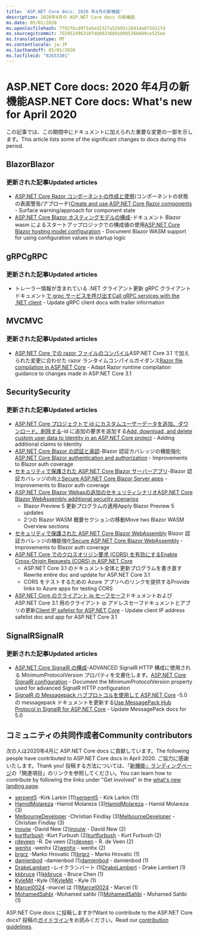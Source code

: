 ```yaml
---
title: 'ASP.NET Core docs: 2020 年4月の新機能'
description: 2020年4月の ASP.NET Core docs の新機能
ms.date: 05/01/2020
ms.openlocfilehash: 7f02fbcd9f2a5ed2327a52b92c2041da073d11fd
ms.sourcegitcommit: 755952496316fdb0923689109b536b609ce525ee
ms.translationtype: MT
ms.contentlocale: ja-JP
ms.lasthandoff: 05/01/2020
ms.locfileid: "82653301"
---
```

# <a name="aspnet-core-docs-whats-new-for-april-2020"></a><span data-ttu-id="a3725-103">ASP.NET Core docs: 2020 年4月の新機能</span><span class="sxs-lookup"><span data-stu-id="a3725-103">ASP.NET Core docs: What's new for April 2020</span></span>

<span data-ttu-id="a3725-104">この記事では、この期間中にドキュメントに加えられた重要な変更の一部を示します。</span><span class="sxs-lookup"><span data-stu-id="a3725-104">This article lists some of the significant changes to docs during this period.</span></span>

## <a name="blazor"></a><span data-ttu-id="a3725-105">Blazor</span><span class="sxs-lookup"><span data-stu-id="a3725-105">Blazor</span></span>

### <a name="updated-articles"></a><span data-ttu-id="a3725-106">更新された記事</span><span class="sxs-lookup"><span data-stu-id="a3725-106">Updated articles</span></span>

- <span data-ttu-id="a3725-107">[ASP.NET Core Razor コンポーネントの作成と使用](../blazor/components.md)(コンポーネントの状態の表面警告/アプローチ)</span><span class="sxs-lookup"><span data-stu-id="a3725-107">[Create and use ASP.NET Core Razor components](../blazor/components.md) - Surface warning/approach for component state</span></span>
- <span data-ttu-id="a3725-108">[ASP.NET Core Blazor ホスティングモデルの構成](../blazor/hosting-model-configuration.md)-ドキュメント Blazor wasm によるスタートアップロジックでの構成値の使用</span><span class="sxs-lookup"><span data-stu-id="a3725-108">[ASP.NET Core Blazor hosting model configuration](../blazor/hosting-model-configuration.md) - Document Blazor WASM support for using configuration values in startup logic</span></span>

## <a name="grpc"></a><span data-ttu-id="a3725-109">gRPC</span><span class="sxs-lookup"><span data-stu-id="a3725-109">gRPC</span></span>

### <a name="updated-articles"></a><span data-ttu-id="a3725-110">更新された記事</span><span class="sxs-lookup"><span data-stu-id="a3725-110">Updated articles</span></span>

- <span data-ttu-id="a3725-111">トレーラー情報が含まれている .NET クライアント更新 gRPC クライアントドキュメント[で grpc サービスを呼び出す](../grpc/client.md)</span><span class="sxs-lookup"><span data-stu-id="a3725-111">[Call gRPC services with the .NET client](../grpc/client.md) - Update gRPC client docs with trailer information</span></span>

## <a name="mvc"></a><span data-ttu-id="a3725-112">MVC</span><span class="sxs-lookup"><span data-stu-id="a3725-112">MVC</span></span>

### <a name="updated-articles"></a><span data-ttu-id="a3725-113">更新された記事</span><span class="sxs-lookup"><span data-stu-id="a3725-113">Updated articles</span></span>

- <span data-ttu-id="a3725-114">[ASP.NET Core での razor ファイルのコンパイル](../mvc/views/view-compilation.md)ASP.NET Core 3.1 で加えられた変更に合わせた razor ランタイムコンパイルガイダンス</span><span class="sxs-lookup"><span data-stu-id="a3725-114">[Razor file compilation in ASP.NET Core](../mvc/views/view-compilation.md) - Adapt Razor runtime compilation guidance to changes made in ASP.NET Core 3.1</span></span>

## <a name="security"></a><span data-ttu-id="a3725-115">Security</span><span class="sxs-lookup"><span data-stu-id="a3725-115">Security</span></span>

### <a name="updated-articles"></a><span data-ttu-id="a3725-116">更新された記事</span><span class="sxs-lookup"><span data-stu-id="a3725-116">Updated articles</span></span>

- <span data-ttu-id="a3725-117">[ASP.NET Core プロジェクトで id にカスタムユーザーデータを追加、ダウンロード、削除する](../security/authentication/add-user-data.md)-id に追加の要求を追加する</span><span class="sxs-lookup"><span data-stu-id="a3725-117">[Add, download, and delete custom user data to Identity in an ASP.NET Core project](../security/authentication/add-user-data.md) - Adding additional claims to Identity</span></span>
- <span data-ttu-id="a3725-118">[ASP.NET Core Blazor の認証と承認](../security/blazor/index.md)-Blazor 認証カバレッジの機能強化</span><span class="sxs-lookup"><span data-stu-id="a3725-118">[ASP.NET Core Blazor authentication and authorization](../security/blazor/index.md) - Improvements to Blazor auth coverage</span></span>
- <span data-ttu-id="a3725-119">[セキュリティで保護された ASP.NET Core Blazor サーバーアプリ](../security/blazor/server.md)-Blazor 認証カバレッジの向上</span><span class="sxs-lookup"><span data-stu-id="a3725-119">[Secure ASP.NET Core Blazor Server apps](../security/blazor/server.md) - Improvements to Blazor auth coverage</span></span>
- [<span data-ttu-id="a3725-120">ASP.NET Core Blazor Webasの追加のセキュリティシナリオ</span><span class="sxs-lookup"><span data-stu-id="a3725-120">ASP.NET Core Blazor WebAssembly additional security scenarios</span></span>](../security/blazor/webassembly/additional-scenarios.md)
  - <span data-ttu-id="a3725-121">Blazor Preview 5 更新プログラムの適用</span><span class="sxs-lookup"><span data-stu-id="a3725-121">Apply Blazor Preview 5 updates</span></span>
  - <span data-ttu-id="a3725-122">2つの Blazor WASM 概要セクションの移動</span><span class="sxs-lookup"><span data-stu-id="a3725-122">Move two Blazor WASM Overview sections</span></span>
- <span data-ttu-id="a3725-123">[セキュリティで保護された ASP.NET Core Blazor WebAssembly](../security/blazor/webassembly/index.md) Blazor 認証カバレッジの機能強化</span><span class="sxs-lookup"><span data-stu-id="a3725-123">[Secure ASP.NET Core Blazor WebAssembly](../security/blazor/webassembly/index.md) - Improvements to Blazor auth coverage</span></span>
- [<span data-ttu-id="a3725-124">ASP.NET Core でのクロスオリジン要求 (CORS) を有効にする</span><span class="sxs-lookup"><span data-stu-id="a3725-124">Enable Cross-Origin Requests (CORS) in ASP.NET Core</span></span>](../security/cors.md)
  - <span data-ttu-id="a3725-125">ASP.NET Core 3.1 のドキュメント全体と更新プログラムを書き直す</span><span class="sxs-lookup"><span data-stu-id="a3725-125">Rewrite entire doc and update for ASP.NET Core 3.1</span></span>
  - <span data-ttu-id="a3725-126">CORS をテストするための Azure アプリへのリンクを提供する</span><span class="sxs-lookup"><span data-stu-id="a3725-126">Provide links to Azure apps for testing CORS</span></span>
- <span data-ttu-id="a3725-127">[ASP.NET Core のクライアント ip セーフセーフ](../security/ip-safelist.md)ドキュメントおよび ASP.NET Core 3.1 用のクライアント ip アドレスセーフドキュメントとアプリの更新</span><span class="sxs-lookup"><span data-stu-id="a3725-127">[Client IP safelist for ASP.NET Core](../security/ip-safelist.md) - Update client IP address safelist doc and app for ASP.NET Core 3.1</span></span>

## <a name="signalr"></a><span data-ttu-id="a3725-128">SignalR</span><span class="sxs-lookup"><span data-stu-id="a3725-128">SignalR</span></span>

### <a name="updated-articles"></a><span data-ttu-id="a3725-129">更新された記事</span><span class="sxs-lookup"><span data-stu-id="a3725-129">Updated articles</span></span>

- <span data-ttu-id="a3725-130">[ASP.NET Core SignalR の構成](../signalr/configuration.md)-ADVANCED SignalR HTTP 構成に使用される MinimumProtocolVersion プロパティを文書化します。</span><span class="sxs-lookup"><span data-stu-id="a3725-130">[ASP.NET Core SignalR configuration](../signalr/configuration.md) - Document the MinimumProtocolVersion property used for advanced SignalR HTTP configuration</span></span>
- <span data-ttu-id="a3725-131">[SignalR の Messagepack ハブプロトコルを使用して ASP.NET Core](../signalr/messagepackhubprotocol.md) -5.0 の messagepack ドキュメントを更新する</span><span class="sxs-lookup"><span data-stu-id="a3725-131">[Use MessagePack Hub Protocol in SignalR for ASP.NET Core](../signalr/messagepackhubprotocol.md) - Update MessagePack docs for 5.0</span></span>

## <a name="community-contributors"></a><span data-ttu-id="a3725-132">コミュニティの共同作成者</span><span class="sxs-lookup"><span data-stu-id="a3725-132">Community contributors</span></span>

<span data-ttu-id="a3725-133">次の人は2020年4月に ASP.NET Core docs に貢献しています。</span><span class="sxs-lookup"><span data-stu-id="a3725-133">The following people have contributed to ASP.NET Core docs in April 2020.</span></span> <span data-ttu-id="a3725-134">ご協力に感謝いたします。</span><span class="sxs-lookup"><span data-stu-id="a3725-134">Thank you!</span></span> <span data-ttu-id="a3725-135">投稿する方法については、「[新機能」ランディングページ](index.yml)の「関連項目」のリンクを参照してください。</span><span class="sxs-lookup"><span data-stu-id="a3725-135">You can learn how to contribute by following the links under "Get involved" in the [what's new landing page](index.yml).</span></span>

- <span data-ttu-id="a3725-136">[serpent5](https://github.com/serpent5) -Kirk Larkin (11)</span><span class="sxs-lookup"><span data-stu-id="a3725-136">[serpent5](https://github.com/serpent5) - Kirk Larkin (11)</span></span>
- <span data-ttu-id="a3725-137">[HamidMolareza](https://github.com/HamidMolareza) -Hamid Molareza (3)</span><span class="sxs-lookup"><span data-stu-id="a3725-137">[HamidMolareza](https://github.com/HamidMolareza) - Hamid Molareza (3)</span></span>
- <span data-ttu-id="a3725-138">[MelbourneDeveloper](https://github.com/MelbourneDeveloper) -Christian Findlay (3)</span><span class="sxs-lookup"><span data-stu-id="a3725-138">[MelbourneDeveloper](https://github.com/MelbourneDeveloper) - Christian Findlay (3)</span></span>
- <span data-ttu-id="a3725-139">[inouiw](https://github.com/inouiw) -David New (2)</span><span class="sxs-lookup"><span data-stu-id="a3725-139">[inouiw](https://github.com/inouiw) - David New (2)</span></span>
- <span data-ttu-id="a3725-140">[kurtfurbush](https://github.com/kurtfurbush) -Kurt Furbush (2)</span><span class="sxs-lookup"><span data-stu-id="a3725-140">[kurtfurbush](https://github.com/kurtfurbush) - Kurt Furbush (2)</span></span>
- <span data-ttu-id="a3725-141">[rdeveen](https://github.com/rdeveen) -R. De veen (2)</span><span class="sxs-lookup"><span data-stu-id="a3725-141">[rdeveen](https://github.com/rdeveen) - R. de Veen (2)</span></span>
- <span data-ttu-id="a3725-142">[wenhx](https://github.com/wenhx) -wenhx (2)</span><span class="sxs-lookup"><span data-stu-id="a3725-142">[wenhx](https://github.com/wenhx) - wenhx (2)</span></span>
- <span data-ttu-id="a3725-143">[brgrz](https://github.com/brgrz) -Marko Hrovatic (1)</span><span class="sxs-lookup"><span data-stu-id="a3725-143">[brgrz](https://github.com/brgrz) - Marko Hrovatic (1)</span></span>
- <span data-ttu-id="a3725-144">[damienbod](https://github.com/damienbod) -damienbod (1)</span><span class="sxs-lookup"><span data-stu-id="a3725-144">[damienbod](https://github.com/damienbod) - damienbod (1)</span></span>
- <span data-ttu-id="a3725-145">[DrakeLambert](https://github.com/DrakeLambert) -レイクランバート (1)</span><span class="sxs-lookup"><span data-stu-id="a3725-145">[DrakeLambert](https://github.com/DrakeLambert) - Drake Lambert (1)</span></span>
- <span data-ttu-id="a3725-146">[kkbruce](https://github.com/kkbruce) (1)</span><span class="sxs-lookup"><span data-stu-id="a3725-146">[kkbruce](https://github.com/kkbruce) - Bruce Chen (1)</span></span>
- <span data-ttu-id="a3725-147">[KyleMit](https://github.com/KyleMit) -Kyle (1)</span><span class="sxs-lookup"><span data-stu-id="a3725-147">[KyleMit](https://github.com/KyleMit) - Kyle (1)</span></span>
- <span data-ttu-id="a3725-148">[Marcel0024](https://github.com/Marcel0024) -marcel は (1)</span><span class="sxs-lookup"><span data-stu-id="a3725-148">[Marcel0024](https://github.com/Marcel0024) - Marcel (1)</span></span>
- <span data-ttu-id="a3725-149">[MohamedSahbi](https://github.com/MohamedSahbi) -Mohamed sahbi (1)</span><span class="sxs-lookup"><span data-stu-id="a3725-149">[MohamedSahbi](https://github.com/MohamedSahbi) - Mohamed Sahbi (1)</span></span>

<span data-ttu-id="a3725-150">ASP.NET Core docs に投稿しますか?</span><span class="sxs-lookup"><span data-stu-id="a3725-150">Want to contribute to the ASP.NET Core docs?</span></span> <span data-ttu-id="a3725-151">投稿の[ガイドライン](https://github.com/dotnet/AspNetCore.Docs/blob/master/CONTRIBUTING.md)をお読みください。</span><span class="sxs-lookup"><span data-stu-id="a3725-151">Read our [contribution guidelines](https://github.com/dotnet/AspNetCore.Docs/blob/master/CONTRIBUTING.md).</span></span>
